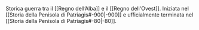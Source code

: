 Storica guerra tra il [[Regno dell’Alba]] e il [[Regno dell'Ovest]]. Iniziata nel [[Storia della Penisola di Patriagis#-900|-900]] e ufficialmente terminata nel [[Storia della Penisola di Patriagis#-80|-80]].